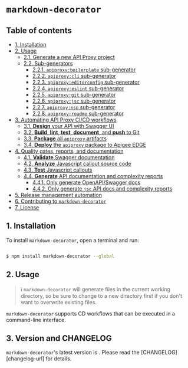 #  `markdown-decorator`

## Table of contents

<!-- toc -->

- [1. Installation](#1-installation)
- [2. Usage](#2-usage)
  * [2.1. Generate a new API Proxy project](#21-generate-a-new-api-proxy-project)
  * [2.2. Sub-generators](#22-sub-generators)
    + [2.2.1. `apiproxy:boilerplate` sub-generator](#221-apigee-apiproxyboilerplate-sub-generator)
    + [2.2.2. `apiproxy:cli` sub-generator](#222-apigee-apiproxycli-sub-generator)
    + [2.2.3. `apiproxy:editorconfig` sub-generator](#223-apigee-apiproxyeditorconfig-sub-generator)
    + [2.2.4. `apiproxy:eslint` sub-generator](#224-apigee-apiproxyeslint-sub-generator)
    + [2.2.5. `apiproxy:git` sub-generator](#225-apigee-apiproxygit-sub-generator)
    + [2.2.6. `apiproxy:jsc` sub-generator](#226-apigee-apiproxyjsc-sub-generator)
    + [2.2.7. `apiproxy:nsp` sub-generator](#227-apigee-apiproxynsp-sub-generator)
    + [2.2.8. `apiproxy:readme` sub-generator](#228-apigee-apiproxyreadme-sub-generator)
- [3. Automating API Proxy CI/CD workflows](#3-automating-api-proxy-cicd-workflows)
  * [3.1. **Design** your API with Swagger UI](#31-design-your-api-with-swagger-ui)
  * [3.2. **Build**, **lint**, **test**, **document**, and **push** to Git](#32-build-lint-test-document-and-push-to-git)
  * [3.3. **Package** all `apiproxy` artifacts](#33-package-all-apiproxy-artifacts)
  * [3.4. **Deploy** the `apiproxy` package to Apigee EDGE](#34-deploy-the-apiproxy-package-to-apigee-edge)
- [4. Quality gates, reports, and documentation](#4-quality-gates-reports-and-documentation)
  * [4.1. **Validate** Swagger documentation](#41-validate-swagger-documentation)
  * [4.2. **Analyze** Javascript callout source code](#42-analyze-javascript-callout-source-code)
  * [4.3. **Test** Javascript callouts](#43-test-javascript-callouts)
  * [4.4. **Generate** API documentation and complexity reports](#44-generate-api-documentation-and-complexity-reports)
    + [4.4.1. Only generate OpenAPI/Swagger docs](#441-only-generate-openapiswagger-docs)
    + [4.4.2. Only generate `jsc` API docs and complexity reports](#442-only-generate-jsc-api-docs-and-complexity-reports)
- [5. Release management automation](#5-release-management-automation)
- [6. Contributing to `markdown-decorator`](#6-contributing-to-markdown-decorator)
- [7. License](#7-license)

<!-- tocstop -->

<!-- tocend -->

## 1. Installation

To install `markdown-decorator`, open a terminal and run:

```bash

$ npm install markdown-decorator --global
```

## 2. Usage

> :information_source: `markdown-decorator` will generate files in the current working directory, so be sure to change to a new directory first if you don't want to overwrite existing files.

`markdown-decorator` supports CD workflows that can be executed in a command-line interface.

## 3. Version and CHANGELOG

`markdown-decorator`'s latest version is <!-- semver --><!-- semverend -->. Please read the [CHANGELOG][changelog-url] for details.
